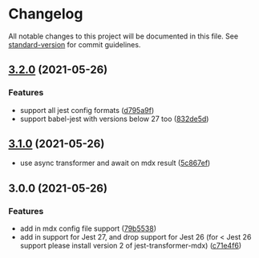 # Changelog

All notable changes to this project will be documented in this file. See [standard-version](https://github.com/conventional-changelog/standard-version) for commit guidelines.

## [3.2.0](https://github.com/bitttttten/jest-transformer-md/compare/v3.1.0...v3.2.0) (2021-05-26)


### Features

* support all jest config formats ([d795a9f](https://github.com/bitttttten/jest-transformer-md/commit/d795a9f3a9eaa31136009a09274af1e4ffbfa812))
* support babel-jest with versions below 27 too ([832de5d](https://github.com/bitttttten/jest-transformer-md/commit/832de5d2d7141819773324ba6d0f92691cbf3f37))

## [3.1.0](https://github.com/bitttttten/jest-transformer-md/compare/v3.0.0...v3.1.0) (2021-05-26)

-   use async transformer and await on mdx result ([5c867ef](https://github.com/bitttttten/jest-transformer-md/commit/5c867ef))

## 3.0.0 (2021-05-26)

### Features

-   add in mdx config file support ([79b5538](https://github.com/bitttttten/jest-transformer-md/commit/79b55387315550eed58745f3c9c1c80bf3d74414))
-   add in support for Jest 27, and drop support for Jest 26 (for < Jest 26 support please install version 2 of jest-transformer-mdx) ([c71e4f6](https://github.com/bitttttten/jest-transformer-mdx/pull/23/commits/c71e4f60f9b13ba721d17ab83d4fa549d17535db))
